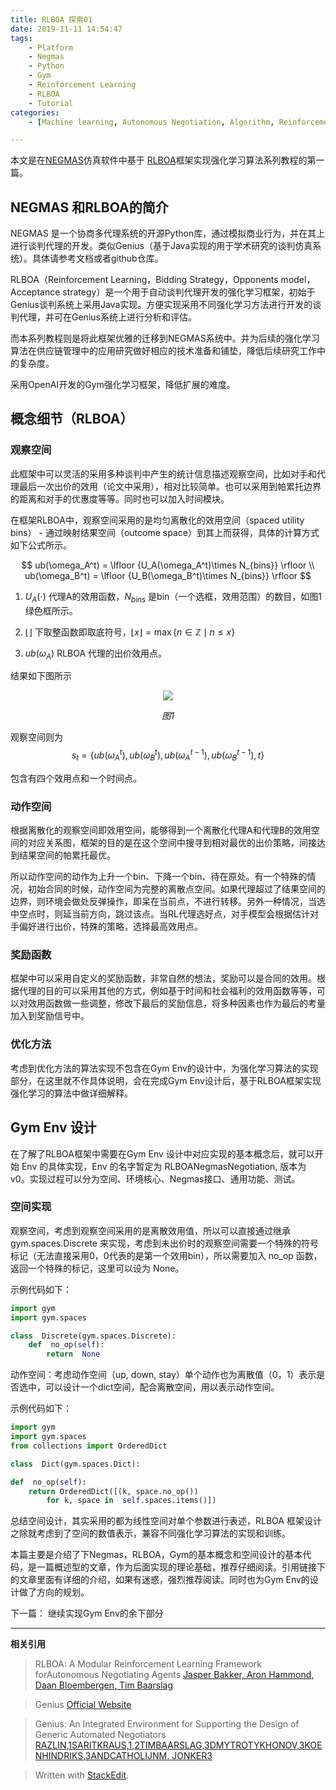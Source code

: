 ```yaml
---
title: RLBOA 探索01
date: 2019-11-11 14:54:47
tags:
	- Platform
	- Negmas
	- Python
	- Gym
	- Reinforcement Learning
	- RLBOA
	- Tutorial
categories:
	- [Machine learning, Autonomous Negotiation, Algorithm, Reinforcement Learning]

---
```


本文是在[NEGMAS][2]仿真软件中基于 [RLBOA][1]框架实现强化学习算法系列教程的第一篇。

## NEGMAS 和RLBOA的简介

NEGMAS 是一个协商多代理系统的开源Python库，通过模拟商业行为，并在其上进行谈判代理的开发。类似Genius（基于Java实现的用于学术研究的谈判仿真系统）。具体请参考文档或者github仓库。

RLBOA（Reinforcement Learning，Bidding Strategy，Opponents model， Acceptance strategy）是一个用于自动谈判代理开发的强化学习框架，初始于Genius谈判系统上采用Java实现。方便实现采用不同强化学习方法进行开发的谈判代理，并可在Genius系统上进行分析和评估。

而本系列教程则是将此框架优雅的迁移到NEGMAS系统中。并为后续的强化学习算法在供应链管理中的应用研究做好相应的技术准备和铺垫，降低后续研究工作中的复杂度。

采用OpenAI开发的Gym强化学习框架，降低扩展的难度。

## 概念细节（RLBOA）

### 观察空间

此框架中可以灵活的采用多种谈判中产生的统计信息描述观察空间，比如对手和代理最后一次出价的效用（论文中采用），相对比较简单。也可以采用到帕累托边界的距离和对手的优惠度等等。同时也可以加入时间模块。

在框架RLBOA中，观察空间采用的是均匀离散化的效用空间（spaced utility bins） - 通过映射结果空间（outcome space）到其上而获得，具体的计算方式如下公式所示。

$$
ub(\omega_A^t) = \lfloor {U_A(\omega_A^t)\times N_{bins}} \rfloor \\
ub(\omega_B^t) = \lfloor {U_B(\omega_B^t)\times N_{bins}} \rfloor
$$

1. $U_A(\cdot)$ 代理A的效用函数，$N_{bins}$ 是bin（一个选框，效用范围）的数目，如图1绿色框所示。

2. $\lfloor \rfloor$ 下取整函数即取底符号，$\lfloor x \rfloor = \max\{n\in \mathbb{Z} \mid n\leq x\}$

3. $ub(\omega_A)$ RLBOA 代理的出价效用点。

结果如下图所示

<p align="center">
	<img src="https://i.loli.net/2019/11/12/n7G4Hh19FyX3jgE.png"/>
</p>
<p align="center">
	<em>图1</em>
</p>

观察空间则为 $$s_t = \{ub(\omega_A^t), ub(\omega_B^t), ub(\omega_A^{t-1}), ub(\omega_B^{t-1}), t \}$$

包含有四个效用点和一个时间点。

### 动作空间

根据离散化的观察空间即效用空间，能够得到一个离散化代理A和代理B的效用空间的对应关系图，框架的目的是在这个空间中搜寻到相对最优的出价策略，间接达到结果空间的帕累托最优。

所以动作空间的动作为上升一个bin、下降一个bin、待在原处。有一个特殊的情况，初始合同的时候，动作空间为完整的离散点空间。如果代理超过了结果空间的边界，则环境会做处反弹操作，即呆在当前点，不进行转移。另外一种情况，当选中空点时，则延当前方向，跳过该点。当RL代理选好点，对手模型会根据估计对手偏好进行出价，特殊的策略，选择最高效用点。

### 奖励函数

框架中可以采用自定义的奖励函数，非常自然的想法，奖励可以是合同的效用。根据代理的目的可以采用其他的方式，例如基于时间和社会福利的效用函数等等，可以对效用函数做一些调整，修改下最后的奖励信息，将多种因素也作为最后的考量加入到奖励信号中。

### 优化方法

考虑到优化方法的算法实现不包含在Gym Env的设计中，为强化学习算法的实现部分，在这里就不作具体说明，会在完成Gym Env设计后，基于RLBOA框架实现强化学习的算法中做详细解释。

## Gym Env 设计

在了解了RLBOA框架中需要在Gym Env 设计中对应实现的基本概念后，就可以开始 Env 的具体实现，Env 的名字暂定为 RLBOANegmasNegotiation, 版本为v0。实现过程可以分为空间、环境核心、Negmas接口、通用功能、测试。

### 空间实现

观察空间，考虑到观察空间采用的是离散效用值，所以可以直接通过继承gym.spaces.Discrete 来实现，考虑到未出价时的观察空间需要一个特殊的符号标记（无法直接采用0，0代表的是第一个效用bin），所以需要加入 no_op 函数，返回一个特殊的标记，这里可以设为 None。

示例代码如下：

```python
import gym
import gym.spaces

class  Discrete(gym.spaces.Discrete):
	def  no_op(self):
		return  None
```

动作空间：考虑动作空间（up, down, stay）单个动作也为离散值（0，1）表示是否选中，可以设计一个dict空间，配合离散空间，用以表示动作空间。

示例代码如下：

```python
import gym
import gym.spaces
from collections import OrderedDict

class  Dict(gym.spaces.Dict):

def  no_op(self):
	return OrderedDict([(k, space.no_op())
		for k, space in  self.spaces.items()])
```

总结空间设计，其实采用的都为线性空间对单个参数进行表述，RLBOA 框架设计之除就考虑到了空间的数值表示，兼容不同强化学习算法的实现和训练。

本篇主要是介绍了下Negmas，RLBOA，Gym的基本概念和空间设计的基本代码，是一篇概述型的文章，作为后面实现的理论基础，推荐仔细阅读。引用链接下的文章里面有详细的介绍，如果有迷惑，强烈推荐阅读。同时也为Gym Env的设计做了方向的规划。

下一篇： 继续实现Gym Env的余下部分

--------------------------------------------------------------------------------------------------------------

**相关引用**

> RLBOA: A Modular Reinforcement Learning Framework forAutonomous Negotiating Agents
> [Jasper Bakker, Aron Hammond, Daan Bloembergen, Tim Baarslag][1]

> Genius
> [Official Website][3]

> Genius: An Integrated Environment for Supporting the Design of Generic Automated Negotiators
>[RAZLIN,1SARITKRAUS,1,2TIMBAARSLAG,3DMYTROTYKHONOV,3KOENHINDRIKS,3ANDCATHOLIJNM. JONKER3][4]

[1]:https://homepages.cwi.nl/~baarslag/pub/RLBOA-A_Modular_Reinforcement_Learning_Framework_for_Autonomous_Negotiating_Agents.pdf

[2]:https://pypi.org/project/negmas/

 [3]:http://ii.tudelft.nl/genius/
 [4]:https://homepages.cwi.nl/~baarslag/pub/Genius-An_Integrated_Environment_for_Supporting_the_Design_of_Generic_Automated_Negotiators.pdf

> Written with [StackEdit](https://stackedit.io/).
